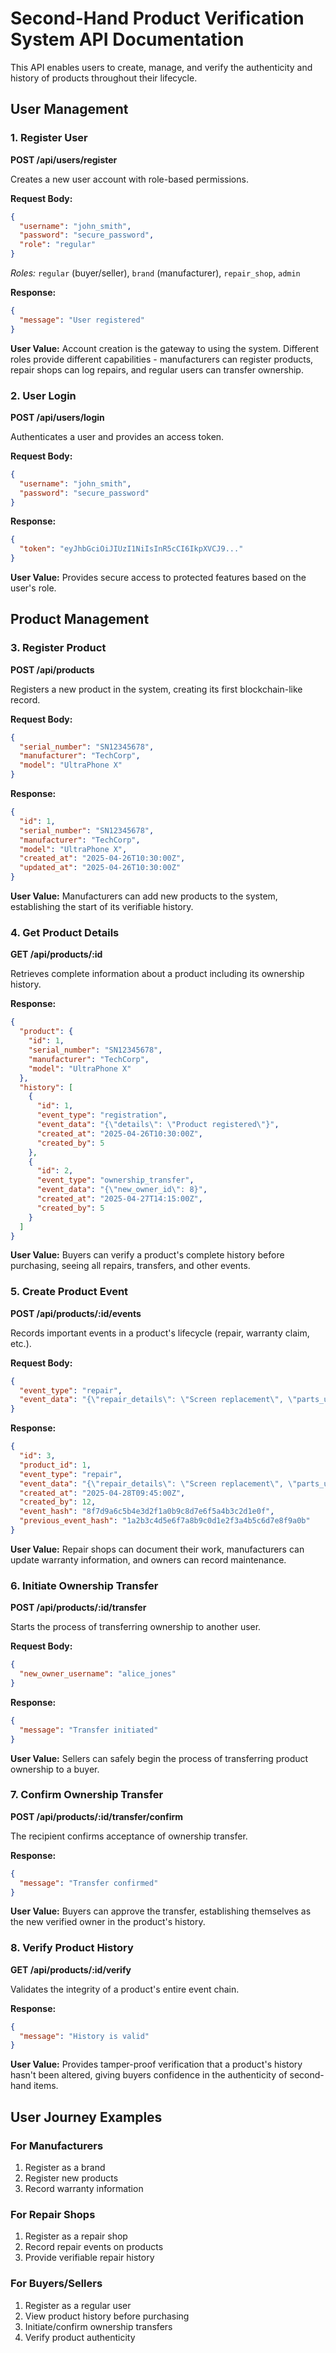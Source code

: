 # Second-Hand Product Verification System API Documentation

This API enables users to create, manage, and verify the authenticity and history of products throughout their lifecycle.

## User Management

### 1. Register User
**POST /api/users/register**

Creates a new user account with role-based permissions.

**Request Body:**
```json
{
  "username": "john_smith",
  "password": "secure_password",
  "role": "regular"
}
```
*Roles:* `regular` (buyer/seller), `brand` (manufacturer), `repair_shop`, `admin`

**Response:**
```json
{
  "message": "User registered"
}
```

**User Value:** Account creation is the gateway to using the system. Different roles provide different capabilities - manufacturers can register products, repair shops can log repairs, and regular users can transfer ownership.

### 2. User Login
**POST /api/users/login**

Authenticates a user and provides an access token.

**Request Body:**
```json
{
  "username": "john_smith",
  "password": "secure_password"
}
```

**Response:**
```json
{
  "token": "eyJhbGciOiJIUzI1NiIsInR5cCI6IkpXVCJ9..."
}
```

**User Value:** Provides secure access to protected features based on the user's role.

## Product Management

### 3. Register Product
**POST /api/products**

Registers a new product in the system, creating its first blockchain-like record.

**Request Body:**
```json
{
  "serial_number": "SN12345678",
  "manufacturer": "TechCorp",
  "model": "UltraPhone X"
}
```

**Response:**
```json
{
  "id": 1,
  "serial_number": "SN12345678",
  "manufacturer": "TechCorp",
  "model": "UltraPhone X",
  "created_at": "2025-04-26T10:30:00Z",
  "updated_at": "2025-04-26T10:30:00Z"
}
```

**User Value:** Manufacturers can add new products to the system, establishing the start of its verifiable history.

### 4. Get Product Details
**GET /api/products/:id**

Retrieves complete information about a product including its ownership history.

**Response:**
```json
{
  "product": {
    "id": 1,
    "serial_number": "SN12345678",
    "manufacturer": "TechCorp",
    "model": "UltraPhone X"
  },
  "history": [
    {
      "id": 1,
      "event_type": "registration",
      "event_data": "{\"details\": \"Product registered\"}",
      "created_at": "2025-04-26T10:30:00Z",
      "created_by": 5
    },
    {
      "id": 2,
      "event_type": "ownership_transfer",
      "event_data": "{\"new_owner_id\": 8}",
      "created_at": "2025-04-27T14:15:00Z",
      "created_by": 5
    }
  ]
}
```

**User Value:** Buyers can verify a product's complete history before purchasing, seeing all repairs, transfers, and other events.

### 5. Create Product Event
**POST /api/products/:id/events**

Records important events in a product's lifecycle (repair, warranty claim, etc.).

**Request Body:**
```json
{
  "event_type": "repair",
  "event_data": "{\"repair_details\": \"Screen replacement\", \"parts_used\": \"Original screen\"}"
}
```

**Response:**
```json
{
  "id": 3,
  "product_id": 1,
  "event_type": "repair",
  "event_data": "{\"repair_details\": \"Screen replacement\", \"parts_used\": \"Original screen\"}",
  "created_at": "2025-04-28T09:45:00Z",
  "created_by": 12,
  "event_hash": "8f7d9a6c5b4e3d2f1a0b9c8d7e6f5a4b3c2d1e0f",
  "previous_event_hash": "1a2b3c4d5e6f7a8b9c0d1e2f3a4b5c6d7e8f9a0b"
}
```

**User Value:** Repair shops can document their work, manufacturers can update warranty information, and owners can record maintenance.

### 6. Initiate Ownership Transfer
**POST /api/products/:id/transfer**

Starts the process of transferring ownership to another user.

**Request Body:**
```json
{
  "new_owner_username": "alice_jones"
}
```

**Response:**
```json
{
  "message": "Transfer initiated"
}
```

**User Value:** Sellers can safely begin the process of transferring product ownership to a buyer.

### 7. Confirm Ownership Transfer
**POST /api/products/:id/transfer/confirm**

The recipient confirms acceptance of ownership transfer.

**Response:**
```json
{
  "message": "Transfer confirmed"
}
```

**User Value:** Buyers can approve the transfer, establishing themselves as the new verified owner in the product's history.

### 8. Verify Product History
**GET /api/products/:id/verify**

Validates the integrity of a product's entire event chain.

**Response:**
```json
{
  "message": "History is valid"
}
```

**User Value:** Provides tamper-proof verification that a product's history hasn't been altered, giving buyers confidence in the authenticity of second-hand items.

## User Journey Examples

### For Manufacturers
1. Register as a brand
2. Register new products
3. Record warranty information

### For Repair Shops
1. Register as a repair shop
2. Record repair events on products
3. Provide verifiable repair history

### For Buyers/Sellers
1. Register as a regular user
2. View product history before purchasing
3. Initiate/confirm ownership transfers
4. Verify product authenticity